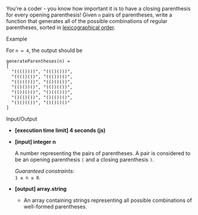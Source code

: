 
You're a coder - you know how important it is to have a closing parenthesis for every opening parenthesis! Given  `n`  pairs of parentheses, write a function that generates all of the possible combinations of  regular parentheses, sorted in  [lexicographical order](https://app.codesignal.com/tournaments/XxXdLz6AyWyAiqaSS/D/lexicographical-order-for-strings).

Example

For  `n = 4`, the output should be

```
generateParentheses(n) = 
[
  "(((())))", "((()()))",
  "((())())", "((()))()", 
  "(()(()))", "(()()())", 
  "(()())()", "(())(())", 
  "(())()()", "()((()))", 
  "()(()())", "()(())()", 
  "()()(())", "()()()()"
]

```

Input/Output

-   **[execution time limit] 4 seconds (js)**
    
-   **[input] integer n**
    
    A number representing the pairs of parentheses. A pair is considered to be an opening parenthesis  `(`  and a closing parenthesis  `)`.
    
    _Guaranteed constraints:_  
    `1 ≤ n ≤ 8`.
    
-   **[output] array.string**
    
    -   An array containing strings representing all possible combinations of well-formed parentheses.